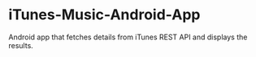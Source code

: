 # iTunes-Music-Android-App
Android app that fetches details from iTunes REST API and displays the results. 
